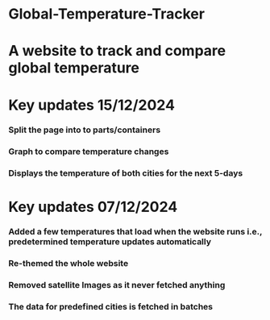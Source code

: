 # Global-Temperature-Tracker
# A website to track and compare global temperature 
# Key updates 15/12/2024
### Split the page into to parts/containers
### Graph to compare temperature changes 
### Displays the temperature of both cities for the next 5-days

# Key updates 07/12/2024
### Added a few temperatures that load when the website runs i.e., predetermined temperature updates automatically
### Re-themed the whole website
### Removed satellite Images as it never fetched anything 
### The data for predefined cities is fetched in batches
